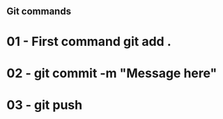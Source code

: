 ## Git commands

# 01 - First command git add .

# 02 - git commit -m "Message here"

# 03 - git push
